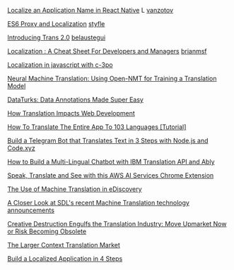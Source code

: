 

[Localize an Application Name in React Native](https://hackernoon.com/localize-an-application-name-in-react-native-c36c4b2be7c3) L				[vanzotov](https://hackernoon.com/@ivanzotov)

[ES6 Proxy and Localization](https://hackernoon.com/es6-proxy-and-localization-c1269bbc0a26) 							[styfle](https://hackernoon.com/@styfle)

[Introducing Trans 2.0](https://hackernoon.com/introducing-trans2-407610887068) 								[belaustegui](https://hackernoon.com/@belaustegui)

[Localization : A Cheat Sheet For Developers and Managers](https://hackernoon.com/localization-a-cheat-sheet-for-developers-and-managers-68520968b8c7) 			[brianmsf](https://hackernoon.com/@brianmsf)

[Localization in javascript with c-3po](https://hackernoon.com/localization-in-javascript-with-c-3po-7bb5b96a4e01) 

[Neural Machine Translation: Using Open-NMT for Training a Translation Model](https://hackernoon.com/neural-machine-translation-using-open-nmt-for-training-a-translation-model-1129a3a2a2d3) 

[DataTurks: Data Annotations Made Super Easy](https://hackernoon.com/@dataturks)

[How Translation Impacts Web Development](https://hackernoon.com/how-translation-impacts-web-development-a752b5be7871)

[How To Translate The Entire App To 103 Languages [Tutorial]](https://hackernoon.com/translate-the-entire-app-to-103-languages-a-diy-tutorial-p61z32m4)

[Build a Telegram Bot that Translates Text in 3 Steps with Node.js and Code.xyz](https://hackernoon.com/build-a-telegram-bot-that-translates-text-in-3-steps-with-node-js-and-code-xyz-fa9d6309b659)

[How to Build a Multi-Lingual Chatbot with IBM Translation API and Ably](https://hackernoon.com/build-a-multi-lingual-chatbot-with-ibm-translation-api-and-ably-dsx36gp)

[Speak, Translate and See with this AWS AI Services Chrome Extension](https://hackernoon.com/speak-translate-and-see-with-this-aws-ai-services-chrome-extension-cba7a40edb8a)

[The Use of Machine Translation in eDiscovery](https://hackernoon.com/the-use-of-machine-translation-in-ediscovery-20daa291d79e)

[A Closer Look at SDL's recent Machine Translation technology announcements](https://hackernoon.com/a-closer-look-at-sdls-recent-machine-translation-technology-announcements-1ea673d6c437)

[Creative Destruction Engulfs the Translation Industry: Move Upmarket Now or Risk Becoming Obsolete](https://hackernoon.com/creative-destruction-engulfs-the-translation-industry-move-upmarket-now-or-risk-becoming-obsolete-a6acb9ed4eb9)

[The Larger Context Translation Market](https://hackernoon.com/the-larger-context-translation-market-eba871758308)

[Build a Localized Application in 4 Steps](https://hackernoon.com/build-a-localized-application-in-4-steps-3e87f1a595d8)
